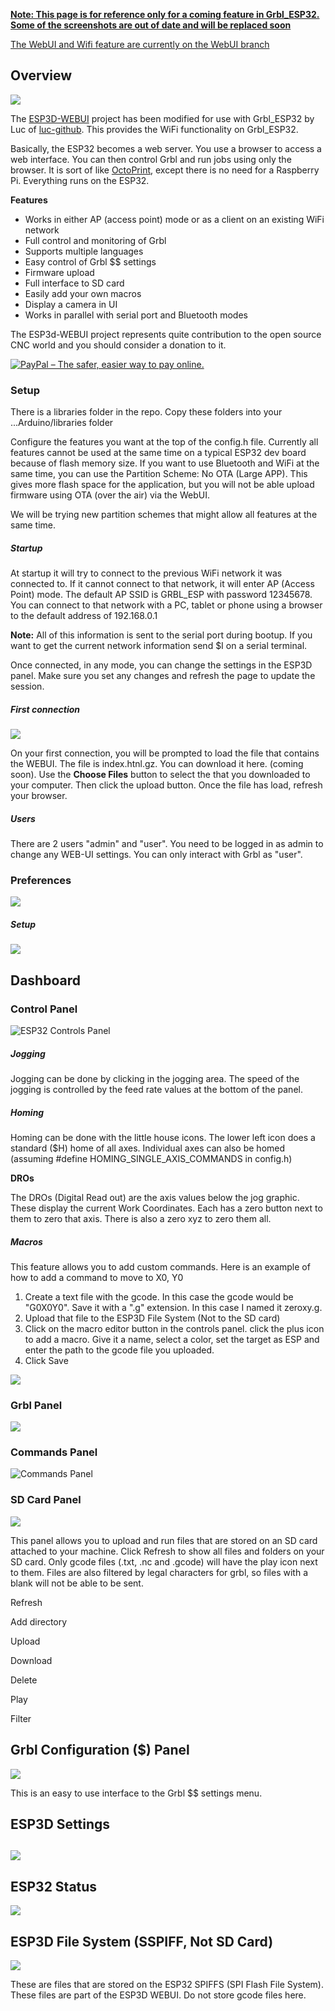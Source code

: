 **<u>Note: This page is for reference only for a coming feature in Grbl_ESP32. Some of the screenshots are out of date and will be replaced soon</u>**

[The WebUI and Wifi feature are currently on the WebUI branch](https://github.com/bdring/Grbl_Esp32/tree/WebUI)

## Overview

![](http://www.buildlog.net/blog/wp-content/uploads/2018/09/esp32_webui_1.png)

The [ESP3D-WEBUI](https://github.com/luc-github/ESP3D-WEBUI) project has been modified for use with Grbl_ESP32 by Luc of [luc-github](https://github.com/luc-github). This provides the WiFi functionality on Grbl_ESP32.

Basically, the ESP32 becomes a web server. You use a browser to access a web interface. You can then control Grbl and run jobs using only the browser. It is sort of like [OctoPrint](https://octoprint.org/), except there is no need for a Raspberry Pi. Everything runs on the ESP32.

**Features**

- Works in either AP (access point) mode or as a client on an existing WiFi network
- Full control and monitoring of Grbl
- Supports multiple languages
- Easy control of Grbl $$ settings
- Firmware upload
- Full interface to SD card
- Easily add your own macros
- Display a camera in UI
- Works in parallel with serial port and Bluetooth modes

The ESP3d-WEBUI project represents quite contribution to the open source CNC world and you should consider a donation to it.

 [<img src="https://www.paypalobjects.com/en_US/i/btn/btn_donateCC_LG_global.gif" border="0" alt="PayPal – The safer, easier way to pay online.">](https://www.paypal.com/cgi-bin/webscr?cmd=_s-xclick&hosted_button_id=Y8FFE7NA4LJWQ)    



### Setup

There is a libraries folder in the repo. Copy these folders into your ...Arduino/libraries folder

Configure the features you want at the top of the config.h file. Currently all features cannot be used at the same time on a typical ESP32 dev board because of flash memory size. If you want to use Bluetooth and WiFi at the same time, you can use the Partition Scheme: No OTA (Large APP). This gives more flash space for the application, but you will not be able upload firmware using OTA (over the air) via the WebUI.

We will be trying new partition schemes that might allow all features at the same time.

##### Startup

At startup it will try to connect to the previous WiFi network it was connected to. If it cannot connect to that network, it will enter AP (Access Point) mode. The default AP SSID is GRBL_ESP with password 12345678. You can connect to that network with a PC, tablet or phone using a browser to the default address of 192.168.0.1

**Note:** All of this information is sent to the serial port during bootup. If you want to get the current network information send $I on a serial terminal.

Once connected, in any mode, you can change the settings in the ESP3D panel. Make sure you set any changes and refresh the page to update the session.

##### First connection

![](http://www.buildlog.net/blog/wp-content/uploads/2018/09/esp3d_load_ui.png)

On your first connection, you will be prompted to load the file that contains the WEBUI. The file is index.htnl.gz. You can download it here. (coming soon). Use the **Choose Files** button to select the that you downloaded to your computer. Then click the upload button. Once the file has load, refresh your browser.

##### Users

There are 2 users "admin" and "user". You need to be logged in as admin to change any WEB-UI settings. You can only interact with Grbl as "user". 

### Preferences

![](http://www.buildlog.net/blog/wp-content/uploads/2018/09/esp3D_prefs.png)

##### Setup

![](http://www.buildlog.net/blog/wp-content/uploads/2018/09/esp3d_setup.png)



## Dashboard

### Control Panel

![ESP32 Controls Panel](http://www.buildlog.net/blog/wp-content/uploads/2018/09/esp3d_controls-1.png)

##### Jogging

Jogging can be done by clicking in the jogging area. The speed of the jogging is controlled by the feed rate values at the bottom of the panel.

##### Homing

Homing can be done with the little house icons. The lower left icon does a standard ($H) home of all axes. Individual axes can also be homed (assuming #define HOMING_SINGLE_AXIS_COMMANDS in config.h)

**DROs**

The DROs (Digital Read out) are the axis values below the jog graphic. These display the current Work Coordinates. Each has a zero button next to them to zero that axis. There is also a zero xyz to zero them all.

##### Macros

This feature allows you to add custom commands. Here is an example of how to add a command to move to X0, Y0

1. Create a text file with the gcode. In this case the gcode would be "G0X0Y0". Save it with a ".g" extension. In this case I named it zeroxy.g.
2. Upload that file to the ESP3D File System (Not to the SD card)
3. Click on the macro editor button  in the controls panel. click the plus icon to add a macro. Give it a name, select a color, set the target as ESP and enter the path to the gcode file you uploaded.
4. Click Save

![](http://www.buildlog.net/blog/wp-content/uploads/2018/09/esp3d_macros.png)

### Grbl Panel

![](http://www.buildlog.net/blog/wp-content/uploads/2018/09/esp3d_grbl_pnl2.png)

### 

### Commands Panel

![Commands Panel](http://www.buildlog.net/blog/wp-content/uploads/2018/09/esp3d_commands_pnl.png)

### SD Card Panel

![](http://www.buildlog.net/blog/wp-content/uploads/2018/09/esp3d_sd_pnl.png)

This panel allows you to upload and run files that are stored on an SD card attached to your machine. Click Refresh to show all files and folders on your SD card. Only gcode files (.txt, .nc and .gcode) will have the play icon next to them. Files are also filtered by legal characters for grbl, so files with a blank will not be able to be sent.

Refresh

Add directory

Upload

Download

Delete

Play

Filter

## Grbl Configuration ($) Panel

![](http://www.buildlog.net/blog/wp-content/uploads/2018/09/esp32_grbl_dollar.png)

This is an easy to use interface to the Grbl $$ settings menu.  

## ESP3D Settings

## ![](http://www.buildlog.net/blog/wp-content/uploads/2018/09/esp3d_settings.png)



## ESP32 Status

![](http://www.buildlog.net/blog/wp-content/uploads/2018/09/esp3d_esp32_status.png)

## ESP3D File System (SSPIFF, Not SD Card)

![](http://www.buildlog.net/blog/wp-content/uploads/2018/09/esp32_file_system.png)

These are files that are stored on the ESP32 SPIFFS (SPI Flash File System).  These files are part of the ESP3D WEBUI. Do not store gcode files here.